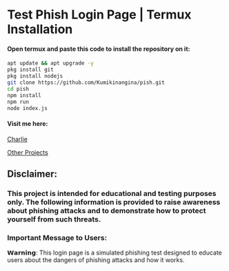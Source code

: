 # Test Phish Login Page | Termux Installation 
#### Open termux and paste this code to install the repository on it:
```bash
apt update && apt upgrade -y
pkg install git
pkg install nodejs
git clone https://github.com/Kumikinangina/pish.git
cd pish
npm install
npm run
node index.js
```
#### Visit me here:
[Charlie](https://www.facebook.com/61550011623347)

[Other Projects](https://siarli3-page.netlify.app/)

## Disclaimer:
### This project is intended for educational and testing purposes only. The following information is provided to raise awareness about phishing attacks and to demonstrate how to protect yourself from such threats.

### Important Message to Users:

𝗪𝗮𝗿𝗻𝗶𝗻𝗴:
This login page is a simulated phishing test designed to educate users about the dangers of phishing attacks and how it works.
